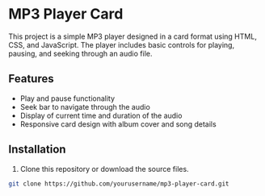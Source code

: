 # MP3 Player Card

This project is a simple MP3 player designed in a card format using HTML, CSS, and JavaScript. The player includes basic controls for playing, pausing, and seeking through an audio file.

## Features

- Play and pause functionality
- Seek bar to navigate through the audio
- Display of current time and duration of the audio
- Responsive card design with album cover and song details

## Installation

1. Clone this repository or download the source files.

```bash
git clone https://github.com/yourusername/mp3-player-card.git
